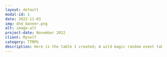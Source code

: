 ```yaml
---
layout: default
modal-id: 1
date: 2022-11-03
img: dnd_banner.png
alt: image-alt
project-date: November 2022
client: Myself
category: TTRPG
description: Here is the table I created; A wild magic random event table for Dungeons and Dragons
---
```

